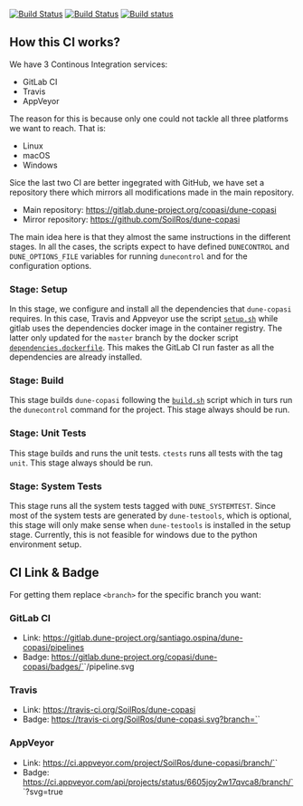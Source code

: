 [![Build Status](https://gitlab.dune-project.org/santiago.ospina/dune-copasi/badges/master/pipeline.svg)](https://gitlab.dune-project.org/santiago.ospina/dune-copasi/pipelines)
[![Build Status](https://travis-ci.org/SoilRos/dune-copasi.svg?branch=master)](https://travis-ci.org/SoilRos/dune-copasi)
[![Build status](https://ci.appveyor.com/api/projects/status/6605joy2w17qvca8/branch/master?svg=true)](https://ci.appveyor.com/project/SoilRos/dune-copasi/branch/master)

## How this CI works?

We have 3 Continous Integration services: 
  - GitLab CI
  - Travis
  - AppVeyor
  
The reason for this is because only one could not tackle all three platforms we want 
to reach. That is:
  - Linux
  - macOS
  - Windows

Sice the last two CI are better ingegrated with GitHub, we have set a repository there which 
mirrors all modifications made in the main repository.

  - Main repository: https://gitlab.dune-project.org/copasi/dune-copasi
  - Mirror repository: https://github.com/SoilRos/dune-copasi

The main idea here is that they almost the same instructions in the different stages.
In all the cases, the scripts expect to have defined `DUNECONTROL` and 
`DUNE_OPTIONS_FILE` variables for running `dunecontrol` and for the configuration 
options. 

### Stage: Setup

In this stage, we configure and install all the dependencies that `dune-copasi` requires. 
In this case, Travis and Appveyor use the script [`setup.sh`](setup.sh) while gitlab uses the dependencies docker image in the container registry. The latter only updated for the 
`master` branch by the docker script [`dependencies.dockerfile`](../docker/dependencies.dockerfile).
This makes the GitLab CI run faster as all the dependencies are already installed.

### Stage: Build

This stage builds `dune-copasi` following the [`build.sh`](build.sh) script which in turs run the 
`dunecontrol` command for the project.
This stage always should be run.

### Stage: Unit Tests

This stage builds and runs the unit tests. `ctests` runs all tests with the tag `unit`.
This stage always should be run.

### Stage: System Tests

This stage runs all the system tests tagged with `DUNE_SYSTEMTEST`. Since most of the system
tests are generated by `dune-testools`, which is optional, this stage will only make sense when `dune-testools` is installed in the setup stage. Currently, this is not feasible for windows
due to the python environment setup.

## CI Link & Badge

For getting them replace `<branch>` for the specific branch you want:

### GitLab CI
  - Link: https://gitlab.dune-project.org/santiago.ospina/dune-copasi/pipelines
  - Badge: https://gitlab.dune-project.org/copasi/dune-copasi/badges/`<branch>`/pipeline.svg
### Travis
  - Link: https://travis-ci.org/SoilRos/dune-copasi
  - Badge: https://travis-ci.org/SoilRos/dune-copasi.svg?branch=`<branch>`
### AppVeyor
  - Link: https://ci.appveyor.com/project/SoilRos/dune-copasi/branch/`<branch>`
  - Badge: https://ci.appveyor.com/api/projects/status/6605joy2w17qvca8/branch/`<branch>`?svg=true

